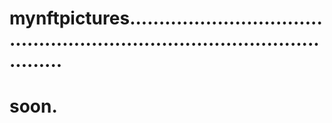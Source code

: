 # mynftpictures...............................................................................................
# soon.
